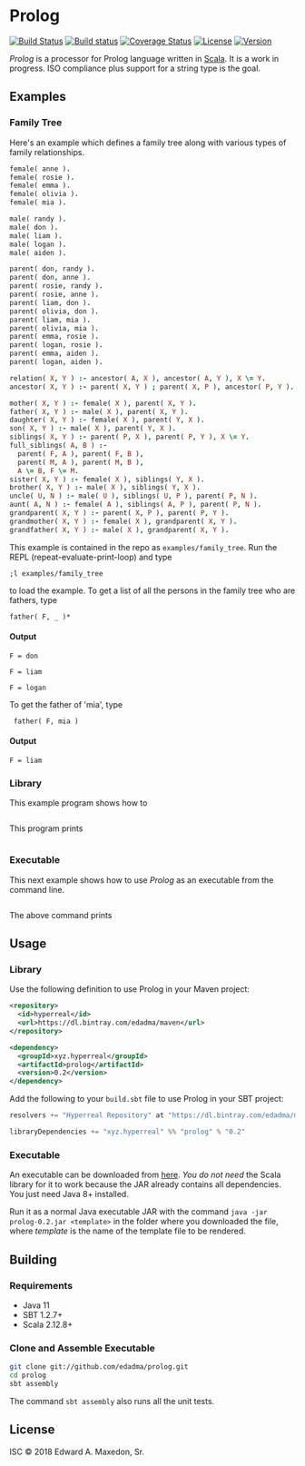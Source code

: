Prolog
======

[![Build Status](https://www.travis-ci.org/edadma/prolog.svg?branch=master)](https://www.travis-ci.org/edadma/prolog)
[![Build status](https://ci.appveyor.com/api/projects/status/h5b23n2vd0k4oh9q/branch/master?svg=true)](https://ci.appveyor.com/project/edadma/prolog/branch/master)
[![Coverage Status](https://coveralls.io/repos/github/edadma/prolog/badge.svg?branch=master)](https://coveralls.io/github/edadma/prolog?branch=master)
[![License](https://img.shields.io/badge/license-ISC-blue.svg)](https://github.com/edadma/prolog/blob/master/LICENSE)
[![Version](https://img.shields.io/badge/latest_release-v0.2-orange.svg)](https://github.com/edadma/prolog/releases/tag/v0.2)

*Prolog* is a processor for Prolog language written in [Scala](http://scala-lang.org).  It is a work in progress.  ISO compliance plus support for a string type is the goal.


Examples
--------

### Family Tree

Here's an example which defines a family tree along with various types of family relationships.

```prolog
female( anne ).
female( rosie ).
female( emma ).
female( olivia ).
female( mia ).

male( randy ).
male( don ).
male( liam ).
male( logan ).
male( aiden ).

parent( don, randy ).
parent( don, anne ).
parent( rosie, randy ).
parent( rosie, anne ).
parent( liam, don ).
parent( olivia, don ).
parent( liam, mia ).
parent( olivia, mia ).
parent( emma, rosie ).
parent( logan, rosie ).
parent( emma, aiden ).
parent( logan, aiden ).

relation( X, Y ) :- ancestor( A, X ), ancestor( A, Y ), X \= Y.
ancestor( X, Y ) :- parent( X, Y ) ; parent( X, P ), ancestor( P, Y ).

mother( X, Y ) :- female( X ), parent( X, Y ).
father( X, Y ) :- male( X ), parent( X, Y ).
daughter( X, Y ) :- female( X ), parent( Y, X ).
son( X, Y ) :- male( X ), parent( Y, X ).
siblings( X, Y ) :- parent( P, X ), parent( P, Y ), X \= Y.
full_siblings( A, B ) :-
  parent( F, A ), parent( F, B ),
  parent( M, A ), parent( M, B ),
  A \= B, F \= M.
sister( X, Y ) :- female( X ), siblings( Y, X ).
brother( X, Y ) :- male( X ), siblings( Y, X ).
uncle( U, N ) :- male( U ), siblings( U, P ), parent( P, N ).
aunt( A, N ) :- female( A ), siblings( A, P ), parent( P, N ).
grandparent( X, Y ) :- parent( X, P ), parent( P, Y ).
grandmother( X, Y ) :- female( X ), grandparent( X, Y ).
grandfather( X, Y ) :- male( X ), grandparent( X, Y ).
```

This example is contained in the repo as `examples/family_tree`.  Run the REPL (repeat-evaluate-print-loop) and type

    ;l examples/family_tree
    
to load the example.  To get a list of all the persons in the family tree who are fathers, type

    father( F, _ )*
    
#### Output

    F = don
    
    F = liam
    
    F = logan

To get the father of 'mia', type

     father( F, mia )
    
#### Output

    F = liam
     
### Library

This example program shows how to 

```scala
```

This program prints

```
```

### Executable

This next example shows how to use *Prolog* as an executable from the command line.

```bash
```

The above command prints



Usage
-----

### Library

Use the following definition to use Prolog in your Maven project:

```xml
<repository>
  <id>hyperreal</id>
  <url>https://dl.bintray.com/edadma/maven</url>
</repository>

<dependency>
  <groupId>xyz.hyperreal</groupId>
  <artifactId>prolog</artifactId>
  <version>0.2</version>
</dependency>
```

Add the following to your `build.sbt` file to use Prolog in your SBT project:

```sbt
resolvers += "Hyperreal Repository" at "https://dl.bintray.com/edadma/maven"

libraryDependencies += "xyz.hyperreal" %% "prolog" % "0.2"
```

### Executable

An executable can be downloaded from [here](https://dl.bintray.com/edadma/generic/prolog-0.2.jar). *You do not need* the Scala library for it to work because the JAR already contains all dependencies. You just need Java 8+ installed.

Run it as a normal Java executable JAR with the command `java -jar prolog-0.2.jar <template>` in the folder where you downloaded the file, where *template* is the name of the template file to be rendered.

Building
--------

### Requirements

- Java 11
- SBT 1.2.7+
- Scala 2.12.8+

### Clone and Assemble Executable

```bash
git clone git://github.com/edadma/prolog.git
cd prolog
sbt assembly
```

The command `sbt assembly` also runs all the unit tests.


License
-------

ISC © 2018 Edward A. Maxedon, Sr.
